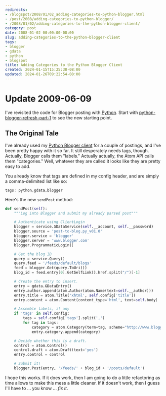 ```yaml
---
redirects:
- /blogspot/2008/01/02_adding-categories-to-python-blogger.html
- /post/2008/adding-categories-to-python-blogger/
- /2008/01/02/adding-categories-to-the-python-blogger-client/
category: post
date: 2008-01-02 00:00:00-08:00
slug: adding-categories-to-the-python-blogger-client
tags:
- blogger
- gdata
- python
- blogspot
title: Adding Categories to the Python Blogger Client
created: 2024-01-15T15:25:38-08:00
updated: 2024-01-26T09:22:54-08:00
---
```


# Update 2009-06-09

I've revisited the code for Blogger posting with [Python](../../../card/Python.md). Start with [python-blogger-refresh-part-1](../../2009/06/python-blogger-refresh-part-1.md) to see the new starting point.

<!--more-->
<h2>The Original Tale</h2>

I've already used my [Python Blogger client](../../2007/12/python-loves-blogger-part-1.md) for a couple of postings, and I've been pretty happy with it so far. It still desperately needs tags, though. Actually, Blogger calls them "labels." Actually actually, the Atom API calls them "categories." Well, whatever they are called it looks like they are pretty easy to add.

You already know that tags are defined in my config header, and are simply a comma-delimited list like so:

````
tags: python,gdata,blogger
````

Here's the new `sendPost` method:

````python
def sendPost(self):
    """Log into Blogger and submit my already parsed post"""

    # Authenticate using ClientLogin
    blogger = service.GDataService(self.__account, self.__password)
    blogger.source = 'post-to-blog.py_v01.0'
    blogger.service = 'blogger'
    blogger.server = 'www.blogger.com'
    blogger.ProgrammaticLogin()

    # Get the blog ID
    query = service.Query()
    query.feed = '/feeds/default/blogs'
    feed = blogger.Get(query.ToUri())
    blog_id = feed.entry[0].GetSelfLink().href.split("/")[-1]

    # Create the entry to insert.
    entry = gdata.GDataEntry()
    entry.author.append(atom.Author(atom.Name(text=self.__author)))
    entry.title = atom.Title('xhtml', self.config['title'])
    entry.content = atom.Content(content_type='html', text=self.body)

    # Assemble labels, if any
    if 'tags' in self.config:
        tags = self.config['tags'].split(',')
        for tag in tags:
            category = atom.Category(term=tag, scheme="http://www.blogger.com/atom/ns#")
            entry.category.append(category)

    # Decide whether this is a draft.
    control = atom.Control()
    control.draft = atom.Draft(text='yes')
    entry.control = control

    # Submit it!
    blogger.Post(entry, '/feeds/' + blog_id + '/posts/default')
````

I hope this works. If it does work, then I am going to do a little refactoring  as time allows to make this mess a little cleaner. If it doesn't work, then I  guess I'll have to ... you know ... *fix it*.
